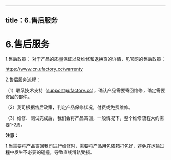 ﻿---
title：6.售后服务
---
# 6.售后服务

1.售后政策：
对于产品的质量保证以及维修和退换货的详情，见官网的售后政策：

https://www.cn.ufactory.cc/warrenty

2.售后服务流程：

（1）联系技术支持（support@ufactory.cc），确认产品需要寄回维修，确定需要寄回的部件。

（2）我司根据售后政策，判定产品保修状况，付费或免费维修。

（3）维修、测试完成后，我们会将产品寄回，一般情况下，整个维修流程大约需要1-2周。

**注意：**

1.当需要将产品寄回我司进行维修时，需要将产品用包装箱打包好，避免在运输过程中发生不必要的碰撞，导致直线滑轨受损。





